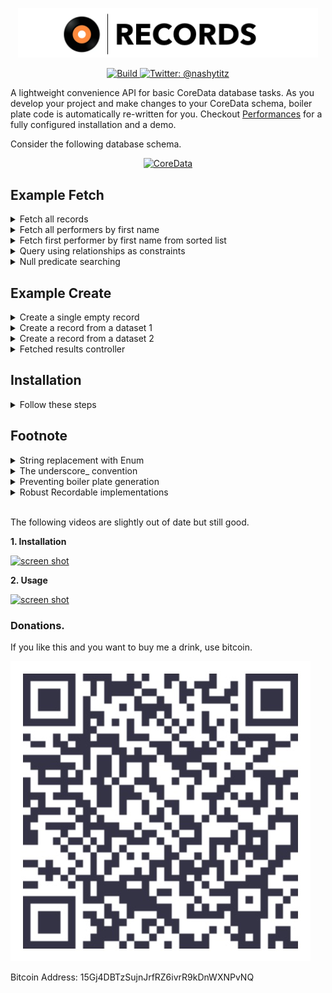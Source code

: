 <p align="center">
    <img src="Logo.png" width="480" max-width="90%" alt="Records" />
</p>

<p align="center">
    <a href="https://travis-ci.org/rob-nash/records">
        <img src="https://travis-ci.org/rob-nash/Records.svg?branch=master" alt="Build" />
    </a>
    <a href="https://twitter.com/nashytitz">
        <img src="https://img.shields.io/badge/contact-@nashytitz-blue.svg?style=flat" alt="Twitter: @nashytitz" />
    </a>
</p>

A lightweight convenience API for basic CoreData database tasks. As you develop your project and make changes to your CoreData schema, boiler plate code is automatically re-written for you. Checkout [Performances](https://github.com/rob-nash/Performances) for a fully configured installation and a demo.

Consider the following database schema.

<p align="center">
<a href="https://developer.apple.com/library/content/documentation/Cocoa/Conceptual/CoreData/KeyConcepts.html">
<img src="https://i.imgur.com/WRlhnlK.png" alt="CoreData" />
</a>
</p>

## Example Fetch

<details>
<summary>Fetch all records</summary>
</br>
<pre><code class="swift language-swift">do {
  let performers = try Performer.fetchAll(in: context)
} catch {
  // Errors from the CoreData layer such as 'model not found' etc
}</code></pre>
</details>

<details>
<summary>Fetch all performers by first name</summary>
</br>
<pre><code class="swift language-swift">do {
  // Initialiser param `firstName` is automatic boiler plate and 
  // changes in response to changes in your schema as your develop your project
  // Default for string is BEGINSWITH[cd] `Maggie`. Change by using `Performer.fetchAll(withPredicate: in: )` instead.
  let performers: [Performer] = try Performer.Query(firstName: "Maggie").all(in: context)
} catch {
  // Errors from the CoreData layer such as 'model not found' etc
}</code></pre>
</details>

<details>
<summary>Fetch first performer by first name from sorted list</summary>
</br>
<pre><code class="swift language-swift">do {
  let query = Performer.Query(firstName: "Maggie")
  let sorts = [NSSortDescriptor(key: "firstName", ascending: true)]
  let performer: Performer? = try query.first(in: context, sortedBy: sorts)
} catch {
  // Errors from the CoreData layer such as 'model not found' etc
}</code></pre>
</details>

<details>
<summary>Query using relationships as constraints</summary>
</br>
<img align="right" src="http://i.giphy.com/3oFzm3dzbxVd2FNJrW.gif" width="252" height="395"/>
<pre><code class="swift language-swift">// Find performances 
// which include performers:
// Performer 1
// Performer 2
// Both of them .allMatching, 
// Some of them .someMatching
// Or neither of them .noneMatching
let aggregate = Aggregate<Performer>(.allMatching, records: Set([performer1, performer2]))
let query = Performance.Query(performers: aggregate)
let performances: [Performance] = try! query.all(in: context)</code></pre>
</details>

<details>
<summary>Null predicate searching</summary>
</br>
<pre><code class="swift language-swift">let performer: Performer? = try! Performer.fetchFirst(in: context)
let performer: Performer? = try! Performer.fetchFirst(in: context, sortedBy: NSSortDescriptor(key: "firstName", ascending: true))</code></pre>
</details>

## Example Create

<details>
<summary>Create a single empty record</summary>
</br>
<pre><code class="swift language-swift">let performer = Performer(context: context)</code></pre>
</details>

<details>
<summary>Create a record from a dataset 1</summary>
</br>
<pre><code class="swift language-swift">// Data for a party
struct SomeData {
    let name: String
    let phone: String
    let email: String
    let type: String
}

extension SomeData: Recordable {
    // A query that is guaranteed to return a unique value.
    // Think carefully about this implementation
    // Write tests: see footnote below about robust recordable implementations
    var primaryKey: Party.Query? {
        return Party.Query(email: email, name: name, phone: phone, type: Party.PartyType(rawValue: type)!)
    }
    func update(record: Party) {
        record.email = email
        record.name = name
        record.phone = phone
        record.type_ = Party.PartyType(rawValue: type)!
    }
}

let data = SomeData(name: "DanceSchool", phone: "01234567891", email: "dance@school.com", type: "School")

do {
    let record: Party = try data.record(in: context)
} catch {
    // Errors from the CoreData layer such as 'model not found' etc
}</code></pre>
</details>

<details>
<summary>Create a record from a dataset 2</summary>
</br>
<pre><code class="swift language-swift">// Data for a performer that belongs to a specific party.
// Let's use `party` to constrain query
struct SomeData {
    let firstName: String
    let lastName: String
    let dob: Date
    struct Export: Recordable {
        let firstName: String
        let lastName: String
        let dob: Date
        let party: Party
        // A query that is guaranteed to return a unique value.
        // Think carefully about this implementation
        // Write tests: see footnote below about robust recordable implementations
        var primaryKey: Performer.Query? {
            return Performer.Query(dob: dob, firstName: firstName, lastName: lastName, party: party)
        }
        func update(record: Performer) {
            record.party = party
            record.dob = dob
            record.firstName = firstName
            record.lastName = lastName
        }
    }
    func export(withParty party: Party) -> Export {
        return Export(firstName: firstName, lastName: lastName, dob: dob, party: party)
    }
}

let data = SomeData(firstName: "Rob", lastName: "Nash", dob: Date())
let export = data.export(withParty: party)
do {
    let record: Performer = try export.record(in: context)
} catch {
    // Errors from the CoreData layer such as 'model not found' etc
}</code></pre>
</details>

<details>
<summary>Fetched results controller</summary>
</br>
<pre><code class="swift language-swift">import UIKit

class PerformancesViewController: UIViewController {
  
  private let fetchedResultsController: PerformancesFetchedResultsController!
  
  @IBOutlet private weak var tableView: PerformancesTableView! {
    didSet {
      fetchedResultsController.delegate = tableView
      fetchedResultsController.dataSource = tableView
      tableView.dataSource = fetchedResultsController
      tableView.delegate = fetchedResultsController
    }
  }
  
  override func viewDidLoad() {
    super.viewDidLoad()
    title = "Performances"
    fetchedResultsController.selectPerformance = { performance in
      /// do something
    }
    try! fetchedResultsController.reload()
  }
  
}</code></pre>
</details>

## Installation

<details>
<summary>Follow these steps</summary>
</br>
<p>Install the following. <a href="https://brew.sh">Homebrew</a> is your friend.</p>
<p align="left">
<a href="https://github.com/krzysztofzablocki/Sourcery">
<img src="https://img.shields.io/badge/sourcery-0.11.0+-green.svg?style=flat" alt="Sourcery: 0.11.0+" />
</a>
<a href="https://github.com/Carthage/Carthage">
<img src="https://img.shields.io/badge/carthage-0.29.0+-green.svg?style=flat" alt="Carthage: 0.29.0+" />
</a>
<a href="https://swift.org">
<img src="https://img.shields.io/badge/swift-4+-green.svg?style=flat" alt="Swift: 4+" />
</a>
<a href="https://developer.apple.com">
<img src="https://img.shields.io/badge/xcode-9+-green.svg?style=flat" alt="Xcode: 9+" />
</a>
</p>
<p>Add the following to your `Cartfile`.</p>
<pre><code class="swift language-swift">github rob-nash/Records</code></pre>
<p>Run the following.</p>
<pre><code class="swift language-swift">carthage update</code></pre>
<p>Once the <code>Records</code> binary is built, link it to your project.<p>
<p>For the latest release, select the <a href="https://github.com/rob-nash/Records/releases">Releases</a> tab.
</br>
<p>Create the following at the root directory of your project.</p>
<pre><code class="swift language-swift">./.sourcery.yml</code></pre>
<p>This <code>sourcery.yml</code> file should contain the following.</p>
<pre><code class="swift language-swift">sources:
- ./Path/To/Your/NSManagedObject/Subclasses
templates:
- ../Carthage/Build/iOS/Records.framework/
output:
./Path/To/Your/NSManagedObject/Subclasses</code></pre>
<p>Run the following as a build phase, just before the build phase named 'compile sources'.</p>
<pre><code class="swift language-swift">sourcery --config ./.sourcery.yml</code></pre>
<p>In your core data model file, set codgen to 'manual' for each of your CoreData entities.</p>
<p>All of your NSManagedObject subclasses shoud be configured in the following way. Let's look at <code>Performer</code>, as an example.</p>
<pre><code class="swift language-swift">import CoreData
import Records

@objc(Performer)
public class Performer: NSManagedObject, Fetchable {
@NSManaged public var dob: Date
@NSManaged public var firstName: String
@NSManaged public var lastName: String
@NSManaged public var party: Party
//@NSManaged public var performances: NSSet?
@NSManaged public var performances: Set&lt;Performance&gt;?
}

// sourcery:inline:Performer.ManagedObject.Query.stencil
// sourcery:end</code></pre>

<p>Notice the following.</p>
<ul>
<li>Declared conformance to `Fetchable` in each of your entity suclasses.</li>
<li>Added annotation marks for Sourcery.</li>
<li>Changed type <code>NSSet</code> to <code>`Set&lt;Performance&gt;</code></li>
</ul>
</details>

## Footnote

<details>
<summary>String replacement with Enum</summary>
</br>
<pre><code class="swift language-swift">
let query = Party.Query(type: .school)
</code></pre>
<p>To use an enum set the string property on your Entity subclass to private. Then create a `var` for your enum.</p>
<pre><code class="swift language-swift">
import CoreData
import Records

@objc(Party)
public class Party: NSManagedObject, Fetchable {
  
  @NSManaged public var email: String
  @NSManaged public var name: String
  @NSManaged public var phone: String
  @NSManaged private var type: String
  @NSManaged public var performers: Set<Performer>?
  
  public enum PartyType: String {
    case school = "School"
    case independent = "Independent"
  }
  
  public var type_: PartyType {
    get {
      return PartyType(rawValue: type)!
    }
    set {
      type = newValue.rawValue
    }
  }
  
}
</code></pre>
<p>Make sure to set a default value on the property and write a unit test (<a href="https://github.com/rob-nash/Records/blob/master/RecordsTests/PartyTests.swift">see here</a>).</p>
</details>
<details>
<summary>The underscore_ convention</summary>
</br>
<p>When switching the accessibility level of your @NSManaged vars from public to private, like the above enum example, it is recommended that you use an underscore, because the script will truncate the underscore from the initialiser. If you would like to use some other naming convention, feel free to modify <a href="https://github.com/rob-nash/Records/blob/master/Database/Templates/ManagedObject.Query.stencil">the script</a>.</p>
</details>
<details>
<summary>Preventing boiler plate generation</summary>
</br>
<p>If you write custom properties on classes targetted by Sourcery you may want to use the following annotation.</p>
<pre><code class="swift language-swift">
public extension Performer {
  
  //sourcery:sourcerySkip
  var fullName: String {
    return firstName + " " + lastName
  }
</code></pre>
</details>
<details>
<summary>Robust Recordable implementations</summary>
</br>
<p>When implementing the `Recordable` protocol, it is a good idea to implement a test to ensure `update(record: NSManagedObject)` is robust.</p>
<pre><code class="swift language-swift">
func testCreateEventRecord() throws {
    let date = Date()
    let data = DataBuilder.Event(startDate: date)
    let context = persistentContainer.viewContext
    let record: Database.Event = try data.record(in: context)
    XCTAssertTrue(record.startDate == date, "Incorrect start date of \(record.startDate). Actual \(date).")
}
</code></pre>
<p>*Transformable types not supported*</p>
</details>
<br>

The following videos are slightly out of date but still good.

**1. Installation**
   
  [<img width="300" alt="screen shot" src="https://img.youtube.com/vi/31CfpBJNAJc/0.jpg">](https://www.youtube.com/watch?v=31CfpBJNAJc)

**2. Usage**

  [<img width="300" alt="screen shot" src="https://img.youtube.com/vi/HOTwBou6FB4/0.jpg">](https://www.youtube.com/watch?v=HOTwBou6FB4)

### Donations.
<p>If you like this and you want to buy me a drink, use bitcoin.</p>

![Bitcoin Image](Resources/Bitcoin.jpg)

Bitcoin Address: 15Gj4DBTzSujnJrfRZ6ivrR9kDnWXNPvNQ
